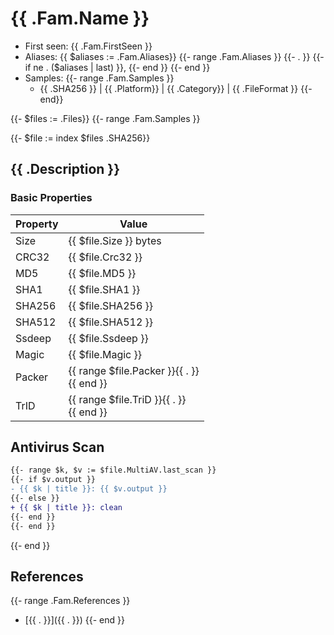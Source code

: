# {{ .Fam.Name }}

* First seen: {{ .Fam.FirstSeen }}
* Aliases: {{ $aliases := .Fam.Aliases}}
{{- range .Fam.Aliases }}
 {{- . }}
{{- if ne . ($aliases | last) }}, {{- end }}
{{- end }}
* Samples:
{{- range .Fam.Samples }}
    - {{ .SHA256 }} | {{ .Platform}} | {{ .Category}} | {{ .FileFormat }}
{{- end}}

{{- $files := .Files}}
{{- range .Fam.Samples }}

{{- $file := index $files .SHA256}}

##  {{ .Description }}
### Basic Properties

| Property | Value |
| --- | --- |
| Size | {{ $file.Size }} bytes |
| CRC32 | {{ $file.Crc32 }} |
| MD5 | {{ $file.MD5 }} |
| SHA1 | {{ $file.SHA1 }} |
| SHA256 | {{ $file.SHA256 }} |
| SHA512 | {{ $file.SHA512 }} |
| Ssdeep | {{ $file.Ssdeep }} |
| Magic | {{ $file.Magic }}  |
| Packer | {{ range $file.Packer }}{{ . }}<br />{{ end }} |
| TrID | {{ range $file.TriD }}{{ . }}<br />{{ end }} |

## Antivirus Scan

```diff
{{- range $k, $v := $file.MultiAV.last_scan }}
{{- if $v.output }}
- {{ $k | title }}: {{ $v.output }}
{{- else }}
+ {{ $k | title }}: clean
{{- end }}
{{- end }}
```

{{- end }}

## References

{{- range .Fam.References }}
- [{{ . }}]({{ . }})
{{- end }}
